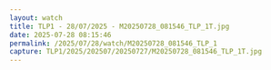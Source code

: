```yaml
---
layout: watch
title: TLP1 - 28/07/2025 - M20250728_081546_TLP_1T.jpg
date: 2025-07-28 08:15:46
permalink: /2025/07/28/watch/M20250728_081546_TLP_1
capture: TLP1/2025/202507/20250727/M20250728_081546_TLP_1T.jpg
---
```

